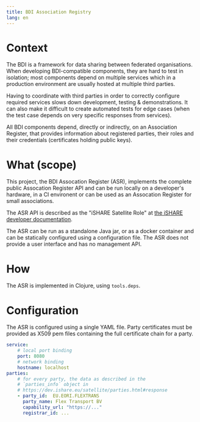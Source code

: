 ```yaml
---
title: BDI Association Registry
lang: en
---
```


# Context

The BDI is a framework for data sharing between federated
organisations. When developing BDI-compatible components, they are
hard to test in isolation; most components depend on multiple services
which in a production environment are usually hosted at multiple third
parties.

Having to coordinate with third parties in order to correctly
configure required services slows down development, testing &
demonstrations. It can also make it difficult to create automated
tests for edge cases (when the test case depends on very specific
responses from services).

All BDI components depend, directly or indirectly, on an Association
Register, that provides information about registered parties, their
roles and their credentials (certificates holding public keys).

# What (scope)

This project, the BDI Assocation Register (ASR), implements the
complete public Assocation Register API and can be run locally on a
developer's hardware, in a CI environent or can be used as an
Assocation Register for small associations.

The ASR API is described as the "iSHARE Satellite Role" at [the iSHARE
developer documentation](https://dev.ishare.eu/common/token.html).

The ASR can be run as a standalone Java jar, or as a docker container
and can be statically configured using a configuration file. The ASR
does not provide a user interface and has no management API.

# How

The ASR is implemented in Clojure, using `tools.deps`.

# Configuration

The ASR is configured using a single YAML file. Party certificates
must be provided as X509 pem files containing the full certificate
chain for a party.

```yaml
service:
    # local port binding
    port: 8080
    # network binding
    hostname: localhost
parties:
    # for every party, the data as described in the
    # `parties_info` object in
    # https://dev.ishare.eu/satellite/parties.html#response
    - party_id:  EU.EORI.FLEXTRANS
      party_name: Flex Transport BV
      capability_url: "https://..."
      registrar_id: ...
```


